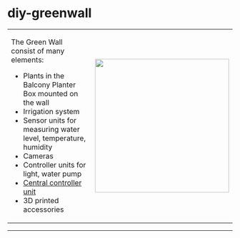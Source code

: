 # diy-greenwall

<table>
<tr>
<td>

The Green Wall consist of many elements: 					
* Plants in the Balcony Planter Box mounted on the wall
* Irrigation system
* Sensor units for measuring water level, temperature, humidity
* Cameras
* Controller units for light, water pump
* [Central controller unit](Wiki/CentralController/centralController.md)
* 3D printed accessories
			
</td>
<td>
<img src="Wiki/GreenWall.jpg" width=300 align=center> 
</td>
</tr>	
</table>

---







